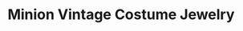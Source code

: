 ---
title: "Minion Vintage Costume Jewelry"
url: /troy/minion-vintage-costume-jewelry/
shop: jewelry
---